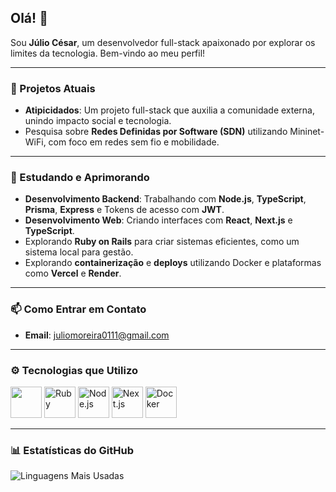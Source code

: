 ## Olá! 👋

Sou **Júlio César**, um desenvolvedor full-stack apaixonado por explorar os limites da tecnologia. Bem-vindo ao meu perfil!

---

### 🔭 Projetos Atuais
- **Atipicidados**: Um projeto full-stack que auxilia a comunidade externa, unindo impacto social e tecnologia.
- Pesquisa sobre **Redes Definidas por Software (SDN)** utilizando Mininet-WiFi, com foco em redes sem fio e mobilidade.

---

### 🌱 Estudando e Aprimorando
- **Desenvolvimento Backend**: Trabalhando com **Node.js**, **TypeScript**, **Prisma**, **Express** e Tokens de acesso com **JWT**.
- **Desenvolvimento Web**: Criando interfaces com **React**, **Next.js** e **TypeScript**.
- Explorando **Ruby on Rails** para criar sistemas eficientes, como um sistema local para gestão.
- Explorando **containerização** e **deploys** utilizando Docker e plataformas como **Vercel** e **Render**.

---

### 📫 Como Entrar em Contato
- **Email**: [juliomoreira0111@gmail.com](mailto:juliomoreira0111@gmail.com)

---

### ⚙️ Tecnologias que Utilizo
<p align="start">
  <img src="https://cdn.jsdelivr.net/gh/devicons/devicon@latest/icons/typescript/typescript-original.svg title="TS" width="50" height="50" />
  <img src="https://cdn.jsdelivr.net/gh/devicons/devicon/icons/ruby/ruby-original.svg" title="Ruby" width="50" height="50" />
  <img src="https://cdn.jsdelivr.net/gh/devicons/devicon@latest/icons/nodejs/nodejs-original-wordmark.svg" title="Node.js" width="50" height="50" />
  <img src="https://cdn.jsdelivr.net/gh/devicons/devicon/icons/nextjs/nextjs-original.svg" title="Next.js" width="50" height="50" />
  <img src="https://cdn.jsdelivr.net/gh/devicons/devicon@latest/icons/docker/docker-original-wordmark.svg" title="Docker" width="50" height="50" />

</p>


---

### 📊 Estatísticas do GitHub

![Linguagens Mais Usadas](https://github-readme-stats.vercel.app/api/top-langs/?username=jcmoreiraa&layout=compact&theme=radical&hide_border=true)
